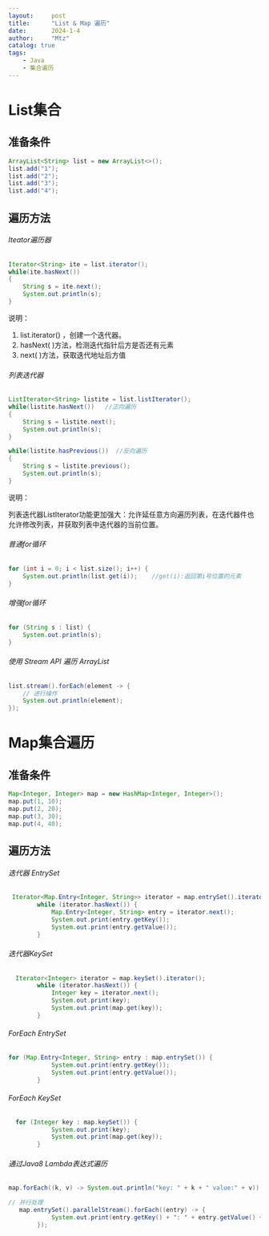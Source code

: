 ```yaml
---
layout:     post
title:      "List & Map 遍历"
date:       2024-1-4
author:     "Mtz"
catalog: true
tags:
    - Java
    - 集合遍历
---
```


# List集合

## 准备条件

```java
ArrayList<String> list = new ArrayList<>();
list.add("1");
list.add("2");
list.add("3");
list.add("4");
```

## 遍历方法

###### Iteator遍历器

```java
Iterator<String> ite = list.iterator(); 
while(ite.hasNext())     
{
    String s = ite.next();
    System.out.println(s);
}
```

说明：

1. list.iterator()  ，创建一个迭代器。
2. hasNext( )方法，检测迭代指针后方是否还有元素
3. next( )方法，获取迭代地址后方值

###### 列表迭代器

```java
ListIterator<String> listite = list.listIterator();
while(listite.hasNext())   //正向遍历
{
    String s = listite.next();
    System.out.println(s);
}

while(listite.hasPrevious())  //反向遍历
{
    String s = listite.previous();
    System.out.println(s);
}
```

说明：

列表迭代器ListIterator功能更加强大：允许延任意方向遍历列表，在迭代器件也允许修改列表，并获取列表中迭代器的当前位置。



###### 普通for循环

```java
for (int i = 0; i < list.size(); i++) {
    System.out.println(list.get(i));    //get(i):返回第i号位置的元素
}
```

###### 增强for循环

```java
for (String s : list) {
    System.out.println(s);
}
```

###### 使用 Stream API 遍历 ArrayList

```java
list.stream().forEach(element -> {
    // 进行操作
    System.out.println(element);
});
```



# Map集合遍历

## 准备条件

```java
Map<Integer, Integer> map = new HashMap<Integer, Integer>();
map.put(1, 10);
map.put(2, 20);
map.put(3, 30);
map.put(4, 40);
```

## 遍历方法

###### 迭代器 EntrySet

```java
 Iterator<Map.Entry<Integer, String>> iterator = map.entrySet().iterator();
        while (iterator.hasNext()) {
            Map.Entry<Integer, String> entry = iterator.next();
            System.out.print(entry.getKey());
            System.out.print(entry.getValue());
        }
```

###### 迭代器KeySet

```java
  Iterator<Integer> iterator = map.keySet().iterator();
        while (iterator.hasNext()) {
            Integer key = iterator.next();
            System.out.print(key);
            System.out.print(map.get(key));
        }
```

###### ForEach EntrySet

```java
for (Map.Entry<Integer, String> entry : map.entrySet()) {
            System.out.print(entry.getKey());
            System.out.print(entry.getValue());
        }
```

###### ForEach KeySet

```java
  for (Integer key : map.keySet()) {
            System.out.print(key);
            System.out.print(map.get(key));
        }
```



###### 通过Java8 Lambda表达式遍历

```java
map.forEach((k, v) -> System.out.println("key: " + k + " value:" + v));

// 并行处理
   map.entrySet().parallelStream().forEach((entry) -> {
            System.out.print(entry.getKey() + ": " + entry.getValue() + " ");
        });
```

